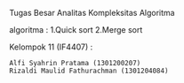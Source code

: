 Tugas Besar Analitas Kompleksitas Algoritma

algoritma :
        1.Quick sort
        2.Merge sort

Kelompok 11 (IF4407) :

    Alfi Syahrin Pratama (1301200207)
    Rizaldi Maulid Fathurachman (1301204084)

